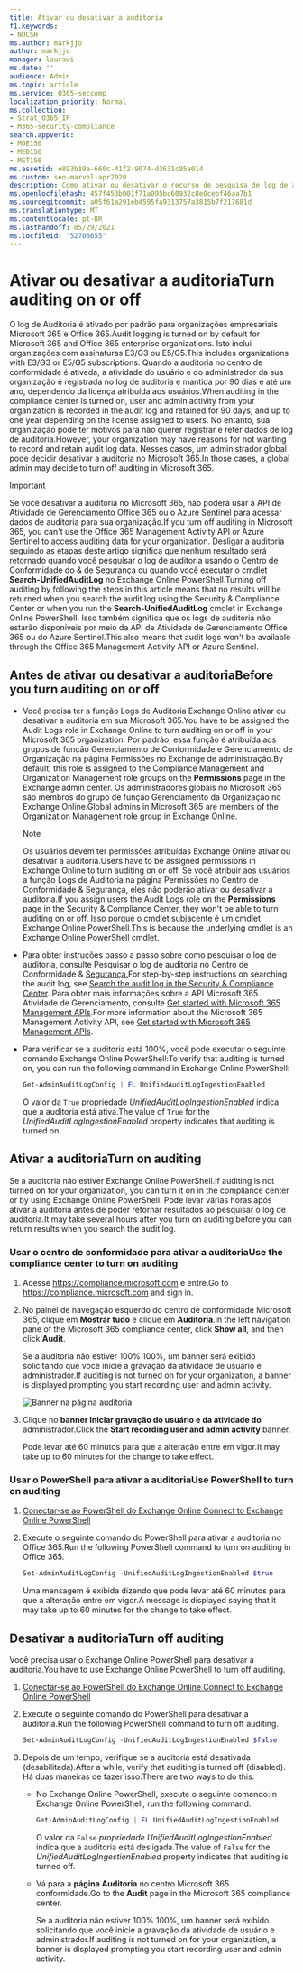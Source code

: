 ```yaml
---
title: Ativar ou desativar a auditoria
f1.keywords:
- NOCSH
ms.author: markjjo
author: markjjo
manager: laurawi
ms.date: ''
audience: Admin
ms.topic: article
ms.service: O365-seccomp
localization_priority: Normal
ms.collection:
- Strat_O365_IP
- M365-security-compliance
search.appverid:
- MOE150
- MED150
- MET150
ms.assetid: e893b19a-660c-41f2-9074-d3631c95a014
ms.custom: seo-marvel-apr2020
description: Como ativar ou desativar o recurso de pesquisa de log de auditoria no centro de conformidade do Microsoft 365 para habilitar ou desabilitar a capacidade dos administradores de pesquisar o log de auditoria.
ms.openlocfilehash: 457f453b001f71a095bc60932c8e0cebf46aa7b1
ms.sourcegitcommit: a05f61a291eb4595fa9313757a3815b7f217681d
ms.translationtype: MT
ms.contentlocale: pt-BR
ms.lasthandoff: 05/29/2021
ms.locfileid: "52706655"
---
```

# <a name="turn-auditing-on-or-off"></a><span data-ttu-id="bfeb3-103">Ativar ou desativar a auditoria</span><span class="sxs-lookup"><span data-stu-id="bfeb3-103">Turn auditing on or off</span></span>

<span data-ttu-id="bfeb3-104">O log de Auditoria é ativado por padrão para organizações empresariais Microsoft 365 e Office 365.</span><span class="sxs-lookup"><span data-stu-id="bfeb3-104">Audit logging is turned on by default for Microsoft 365 and Office 365 enterprise organizations.</span></span> <span data-ttu-id="bfeb3-105">Isto inclui organizações com assinaturas E3/G3 ou E5/G5.</span><span class="sxs-lookup"><span data-stu-id="bfeb3-105">This includes organizations with E3/G3 or E5/G5 subscriptions.</span></span> <span data-ttu-id="bfeb3-106">Quando a auditoria no centro de conformidade é ativeda, a atividade do usuário e do administrador da sua organização é registrada no log de auditoria e mantida por 90 dias e até um ano, dependendo da licença atribuída aos usuários.</span><span class="sxs-lookup"><span data-stu-id="bfeb3-106">When auditing in the compliance center is turned on, user and admin activity from your organization is recorded in the audit log and retained for 90 days, and up to one year depending on the license assigned to users.</span></span> <span data-ttu-id="bfeb3-107">No entanto, sua organização pode ter motivos para não querer registrar e reter dados de log de auditoria.</span><span class="sxs-lookup"><span data-stu-id="bfeb3-107">However, your organization may have reasons for not wanting to record and retain audit log data.</span></span> <span data-ttu-id="bfeb3-108">Nesses casos, um administrador global pode decidir desativar a auditoria no Microsoft 365.</span><span class="sxs-lookup"><span data-stu-id="bfeb3-108">In those cases, a global admin may decide to turn off auditing in Microsoft 365.</span></span>

> [!IMPORTANT]
> <span data-ttu-id="bfeb3-109">Se você desativar a auditoria no Microsoft 365, não poderá usar a API de Atividade de Gerenciamento Office 365 ou o Azure Sentinel para acessar dados de auditoria para sua organização.</span><span class="sxs-lookup"><span data-stu-id="bfeb3-109">If you turn off auditing in Microsoft 365, you can't use the Office 365 Management Activity API or Azure Sentinel to access auditing data for your organization.</span></span> <span data-ttu-id="bfeb3-110">Desligar a auditoria seguindo as etapas deste artigo significa que nenhum resultado será retornado quando você pesquisar o log de auditoria usando o Centro de Conformidade do & de Segurança ou quando você executar o cmdlet **Search-UnifiedAuditLog** no Exchange Online PowerShell.</span><span class="sxs-lookup"><span data-stu-id="bfeb3-110">Turning off auditing by following the steps in this article means that no results will be returned when you search the audit log using the Security & Compliance Center or when you run the **Search-UnifiedAuditLog** cmdlet in Exchange Online PowerShell.</span></span> <span data-ttu-id="bfeb3-111">Isso também significa que os logs de auditoria não estarão disponíveis por meio da API de Atividade de Gerenciamento Office 365 ou do Azure Sentinel.</span><span class="sxs-lookup"><span data-stu-id="bfeb3-111">This also means that audit logs won't be available through the Office 365 Management Activity API or Azure Sentinel.</span></span>
  
## <a name="before-you-turn-auditing-on-or-off"></a><span data-ttu-id="bfeb3-112">Antes de ativar ou desativar a auditoria</span><span class="sxs-lookup"><span data-stu-id="bfeb3-112">Before you turn auditing on or off</span></span>

- <span data-ttu-id="bfeb3-113">Você precisa ter a função Logs de Auditoria Exchange Online ativar ou desativar a auditoria em sua Microsoft 365.</span><span class="sxs-lookup"><span data-stu-id="bfeb3-113">You have to be assigned the Audit Logs role in Exchange Online to turn auditing on or off in your Microsoft 365 organization.</span></span> <span data-ttu-id="bfeb3-114">Por padrão, essa função é atribuída aos grupos de  função Gerenciamento de Conformidade e Gerenciamento de Organização na página Permissões no Exchange de administração.</span><span class="sxs-lookup"><span data-stu-id="bfeb3-114">By default, this role is assigned to the Compliance Management and Organization Management role groups on the **Permissions** page in the Exchange admin center.</span></span> <span data-ttu-id="bfeb3-115">Os administradores globais no Microsoft 365 são membros do grupo de função Gerenciamento da Organização no Exchange Online.</span><span class="sxs-lookup"><span data-stu-id="bfeb3-115">Global admins in Microsoft 365 are members of the Organization Management role group in Exchange Online.</span></span> 

    > [!NOTE]
    > <span data-ttu-id="bfeb3-116">Os usuários devem ter permissões atribuídas Exchange Online ativar ou desativar a auditoria.</span><span class="sxs-lookup"><span data-stu-id="bfeb3-116">Users have to be assigned permissions in Exchange Online to turn auditing on or off.</span></span> <span data-ttu-id="bfeb3-117">Se você atribuir aos usuários  a função Logs de Auditoria na página Permissões no Centro de Conformidade & Segurança, eles não poderão ativar ou desativar a auditoria.</span><span class="sxs-lookup"><span data-stu-id="bfeb3-117">If you assign users the Audit Logs role on the **Permissions** page in the Security & Compliance Center, they won't be able to turn auditing on or off.</span></span> <span data-ttu-id="bfeb3-118">Isso porque o cmdlet subjacente é um cmdlet Exchange Online PowerShell.</span><span class="sxs-lookup"><span data-stu-id="bfeb3-118">This is because the underlying cmdlet is an Exchange Online PowerShell cmdlet.</span></span> 

- <span data-ttu-id="bfeb3-119">Para obter instruções passo a passo sobre como pesquisar o log de auditoria, consulte Pesquisar o log de auditoria no Centro de Conformidade & [Segurança.](search-the-audit-log-in-security-and-compliance.md)</span><span class="sxs-lookup"><span data-stu-id="bfeb3-119">For step-by-step instructions on searching the audit log, see [Search the audit log in the Security & Compliance Center](search-the-audit-log-in-security-and-compliance.md).</span></span> <span data-ttu-id="bfeb3-120">Para obter mais informações sobre a API Microsoft 365 Atividade de Gerenciamento, consulte [Get started with Microsoft 365 Management APIs](/office/office-365-management-api/get-started-with-office-365-management-apis).</span><span class="sxs-lookup"><span data-stu-id="bfeb3-120">For more information about the Microsoft 365 Management Activity API, see [Get started with Microsoft 365 Management APIs](/office/office-365-management-api/get-started-with-office-365-management-apis).</span></span>

- <span data-ttu-id="bfeb3-121">Para verificar se a auditoria está 100%, você pode executar o seguinte comando Exchange Online PowerShell:</span><span class="sxs-lookup"><span data-stu-id="bfeb3-121">To verify that auditing is turned on, you can run the following command in Exchange Online PowerShell:</span></span>

    ```powershell
    Get-AdminAuditLogConfig | FL UnifiedAuditLogIngestionEnabled
    ```

    <span data-ttu-id="bfeb3-122">O valor da  `True` propriedade  _UnifiedAuditLogIngestionEnabled_ indica que a auditoria está ativa.</span><span class="sxs-lookup"><span data-stu-id="bfeb3-122">The value of  `True` for the  _UnifiedAuditLogIngestionEnabled_ property indicates that auditing is turned on.</span></span> 

## <a name="turn-on-auditing"></a><span data-ttu-id="bfeb3-123">Ativar a auditoria</span><span class="sxs-lookup"><span data-stu-id="bfeb3-123">Turn on auditing</span></span>

<span data-ttu-id="bfeb3-124">Se a auditoria não estiver Exchange Online PowerShell.</span><span class="sxs-lookup"><span data-stu-id="bfeb3-124">If auditing is not turned on for your organization, you can turn it on in the compliance center or by using Exchange Online PowerShell.</span></span> <span data-ttu-id="bfeb3-125">Pode levar várias horas após ativar a auditoria antes de poder retornar resultados ao pesquisar o log de auditoria.</span><span class="sxs-lookup"><span data-stu-id="bfeb3-125">It may take several hours after you turn on auditing before you can return results when you search the audit log.</span></span>
  
### <a name="use-the-compliance-center-to-turn-on-auditing"></a><span data-ttu-id="bfeb3-126">Usar o centro de conformidade para ativar a auditoria</span><span class="sxs-lookup"><span data-stu-id="bfeb3-126">Use the compliance center to turn on auditing</span></span>

1. <span data-ttu-id="bfeb3-127">Acesse <https://compliance.microsoft.com> e entre.</span><span class="sxs-lookup"><span data-stu-id="bfeb3-127">Go to <https://compliance.microsoft.com> and sign in.</span></span>

2. <span data-ttu-id="bfeb3-128">No painel de navegação esquerdo do centro de conformidade Microsoft 365, clique em **Mostrar tudo** e clique em **Auditoria**.</span><span class="sxs-lookup"><span data-stu-id="bfeb3-128">In the left navigation pane of the Microsoft 365 compliance center, click **Show all**, and then click **Audit**.</span></span>

   <span data-ttu-id="bfeb3-129">Se a auditoria não estiver 100% 100%, um banner será exibido solicitando que você inicie a gravação da atividade de usuário e administrador.</span><span class="sxs-lookup"><span data-stu-id="bfeb3-129">If auditing is not turned on for your organization, a banner is displayed prompting you start recording user and admin activity.</span></span>

   ![Banner na página auditoria](../media/AuditingBanner.png)

3. <span data-ttu-id="bfeb3-131">Clique no **banner Iniciar gravação do usuário e da atividade do** administrador.</span><span class="sxs-lookup"><span data-stu-id="bfeb3-131">Click the **Start recording user and admin activity** banner.</span></span>

   <span data-ttu-id="bfeb3-132">Pode levar até 60 minutos para que a alteração entre em vigor.</span><span class="sxs-lookup"><span data-stu-id="bfeb3-132">It may take up to 60 minutes for the change to take effect.</span></span>

### <a name="use-powershell-to-turn-on-auditing"></a><span data-ttu-id="bfeb3-133">Usar o PowerShell para ativar a auditoria</span><span class="sxs-lookup"><span data-stu-id="bfeb3-133">Use PowerShell to turn on auditing</span></span>

1. [<span data-ttu-id="bfeb3-134">Conectar-se ao PowerShell do Exchange Online </span><span class="sxs-lookup"><span data-stu-id="bfeb3-134">Connect to Exchange Online PowerShell</span></span>](/powershell/exchange/connect-to-exchange-online-powershell)

2. <span data-ttu-id="bfeb3-135">Execute o seguinte comando do PowerShell para ativar a auditoria no Office 365.</span><span class="sxs-lookup"><span data-stu-id="bfeb3-135">Run the following PowerShell command to turn on auditing in Office 365.</span></span>

    ```powershell
    Set-AdminAuditLogConfig -UnifiedAuditLogIngestionEnabled $true
    ```

    <span data-ttu-id="bfeb3-136">Uma mensagem é exibida dizendo que pode levar até 60 minutos para que a alteração entre em vigor.</span><span class="sxs-lookup"><span data-stu-id="bfeb3-136">A message is displayed saying that it may take up to 60 minutes for the change to take effect.</span></span>
  
## <a name="turn-off-auditing"></a><span data-ttu-id="bfeb3-137">Desativar a auditoria</span><span class="sxs-lookup"><span data-stu-id="bfeb3-137">Turn off auditing</span></span>

<span data-ttu-id="bfeb3-138">Você precisa usar o Exchange Online PowerShell para desativar a auditoria.</span><span class="sxs-lookup"><span data-stu-id="bfeb3-138">You have to use Exchange Online PowerShell to turn off auditing.</span></span>
  
1. [<span data-ttu-id="bfeb3-139">Conectar-se ao PowerShell do Exchange Online </span><span class="sxs-lookup"><span data-stu-id="bfeb3-139">Connect to Exchange Online PowerShell</span></span>](/powershell/exchange/connect-to-exchange-online-powershell)

2. <span data-ttu-id="bfeb3-140">Execute o seguinte comando do PowerShell para desativar a auditoria.</span><span class="sxs-lookup"><span data-stu-id="bfeb3-140">Run the following PowerShell command to turn off auditing.</span></span>

    ```powershell
    Set-AdminAuditLogConfig -UnifiedAuditLogIngestionEnabled $false
    ```

3. <span data-ttu-id="bfeb3-141">Depois de um tempo, verifique se a auditoria está desativada (desabilitada).</span><span class="sxs-lookup"><span data-stu-id="bfeb3-141">After a while, verify that auditing is turned off (disabled).</span></span> <span data-ttu-id="bfeb3-142">Há duas maneiras de fazer isso:</span><span class="sxs-lookup"><span data-stu-id="bfeb3-142">There are two ways to do this:</span></span>

    - <span data-ttu-id="bfeb3-143">No Exchange Online PowerShell, execute o seguinte comando:</span><span class="sxs-lookup"><span data-stu-id="bfeb3-143">In Exchange Online PowerShell, run the following command:</span></span>

      ```powershell
      Get-AdminAuditLogConfig | FL UnifiedAuditLogIngestionEnabled
      ```

      <span data-ttu-id="bfeb3-144">O valor da  `False`  _propriedade UnifiedAuditLogIngestionEnabled_ indica que a auditoria está desligada.</span><span class="sxs-lookup"><span data-stu-id="bfeb3-144">The value of  `False` for the  _UnifiedAuditLogIngestionEnabled_ property indicates that auditing is turned off.</span></span>

    - <span data-ttu-id="bfeb3-145">Vá para a **página Auditoria** no centro Microsoft 365 conformidade.</span><span class="sxs-lookup"><span data-stu-id="bfeb3-145">Go to the **Audit** page in the Microsoft 365 compliance center.</span></span>

      <span data-ttu-id="bfeb3-146">Se a auditoria não estiver 100% 100%, um banner será exibido solicitando que você inicie a gravação da atividade de usuário e administrador.</span><span class="sxs-lookup"><span data-stu-id="bfeb3-146">If auditing is not turned on for your organization, a banner is displayed prompting you start recording user and admin activity.</span></span>
